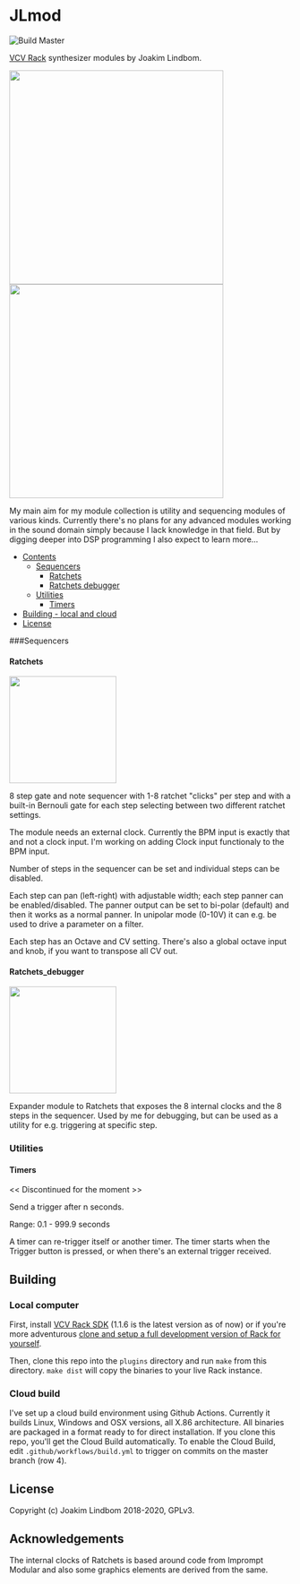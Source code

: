 # JLmod 
![Build Master](https://github.com/JoakimLindbom/JLmod/workflows/Build%20Master/badge.svg)

[VCV Rack](https://github.com/VCVRack/Rack) synthesizer modules by Joakim Lindbom.

<img src="https://user-images.githubusercontent.com/3755877/77819450-35bdc780-70db-11ea-9758-4c60c0cb8fb8.png" height="382">
<img src="https://user-images.githubusercontent.com/3755877/77819454-3b1b1200-70db-11ea-9c04-82abc0274c90.png" height=382">


My main aim for my module collection is utility and sequencing modules of various kinds. Currently there's no plans for any advanced modules working in the sound domain simply because I lack knowledge in that field. But by digging deeper into DSP programming I also expect to learn more...

- [Contents](#Contents)
  - [Sequencers](#Sequencers)
    - [Ratchets](#Ratchets)
    - [Ratchets debugger](#Ratchets_debugger)
  - [Utilities](#Utilities)
    - [Timers](#Timers)
- [Building - local and cloud](#Building)
- [License](#license)


###Sequencers

#### Ratchets
<img src="https://user-images.githubusercontent.com/3755877/77819450-35bdc780-70db-11ea-9758-4c60c0cb8fb8.png" height="191">

8 step gate and note sequencer with 1-8 ratchet "clicks" per step and with a built-in Bernouli gate for each step selecting between two different ratchet settings.

The module needs an external clock. Currently the BPM input is exactly that and not a clock input. I'm working on adding Clock input functionaly to the BPM input.

Number of steps in the sequencer can be set and individual steps can be disabled.

Each step can pan (left-right) with adjustable width; each step panner can be enabled/disabled. The panner output can be set to bi-polar (default) and then it works as a normal panner. In unipolar mode (0-10V) it can e.g. be used to drive a parameter on a filter.

Each step has an Octave and CV setting. There's also a global octave input and knob, if you want to transpose all CV out.

#### Ratchets_debugger
<img src="https://user-images.githubusercontent.com/3755877/77819454-3b1b1200-70db-11ea-9c04-82abc0274c90.png" height="191">

Expander module to Ratchets that exposes the 8 internal clocks and the 8 steps in the sequencer. Used by me for debugging, but can be used as a utility for e.g. triggering at specific step.


### Utilities

#### Timers
<< Discontinued for the moment >>

Send a trigger after n seconds.

Range: 0.1 - 999.9 seconds

A timer can re-trigger itself or another timer.
The timer starts when the Trigger button is pressed, or when there's an external trigger received.




## Building
### Local computer
First, install [VCV Rack SDK](https://vcvrack.com/downloads/Rack-SDK-1.1.6.zip) (1.1.6 is the latest version as of now) or if you're more adventurous [clone and setup a full development version of Rack for yourself](https://github.com/VCVRack/Rack#building).

Then, clone this repo into the `plugins` directory and run `make` from this directory. `make dist` will copy the binaries to your live Rack instance.

### Cloud build
I've set up a cloud build environment using Github Actions. Currently it builds Linux, Windows and OSX versions, all X.86 architecture. All binaries are packaged in a format ready to for direct installation.
If you clone this repo, you'll get the Cloud Build automatically. To enable the Cloud Build, edit `.github/workflows/build.yml` to trigger on commits on the master branch (row 4).

## License
Copyright (c) Joakim Lindbom 2018-2020, GPLv3.

## Acknowledgements
The internal clocks of Ratchets is based around code from Imprompt Modular and also some graphics elements are derived from the same.
